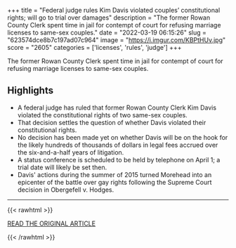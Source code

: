 +++
title = "Federal judge rules Kim Davis violated couples’ constitutional rights; will go to trial over damages"
description = "The former Rowan County Clerk spent time in jail for contempt of court for refusing marriage licenses to same-sex couples."
date = "2022-03-19 06:15:26"
slug = "623574dce8b7c197ad07c964"
image = "https://i.imgur.com/KBPtHUv.jpg"
score = "2605"
categories = ['licenses', 'rules', 'judge']
+++

The former Rowan County Clerk spent time in jail for contempt of court for refusing marriage licenses to same-sex couples.

## Highlights

- A federal judge has ruled that former Rowan County Clerk Kim Davis violated the constitutional rights of two same-sex couples.
- That decision settles the question of whether Davis violated their constitutional rights.
- No decision has been made yet on whether Davis will be on the hook for the likely hundreds of thousands of dollars in legal fees accrued over the six-and-a-half years of litigation.
- A status conference is scheduled to be held by telephone on April 1; a trial date will likely be set then.
- Davis' actions during the summer of 2015 turned Morehead into an epicenter of the battle over gay rights following the Supreme Court decision in Obergefell v. Hodges.

---

{{< rawhtml >}}
  <p class="article-category">
    <a target="_blank" href="https://www.wave3.com/2022/03/18/federal-judge-rules-kim-davis-violated-couples-constitutional-rights-will-go-trial-over-damages/">READ THE ORIGINAL ARTICLE</a>
  </p>
{{< /rawhtml >}}

